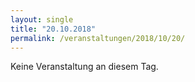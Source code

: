 ```yaml
---
layout: single
title: "20.10.2018"
permalink: /veranstaltungen/2018/10/20/
---
```


Keine Veranstaltung an diesem Tag.
